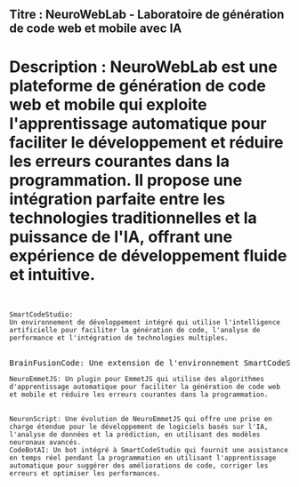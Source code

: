## Titre : NeuroWebLab - Laboratoire de génération de code web et mobile avec IA

# Description : NeuroWebLab est une plateforme de génération de code web et mobile qui exploite l'apprentissage automatique pour faciliter le développement et réduire les erreurs courantes dans la programmation. Il propose une intégration parfaite entre les technologies traditionnelles et la puissance de l'IA, offrant une expérience de développement fluide et intuitive.

<pre class="env">

<code>
SmartCodeStudio: 
Un environnement de développement intégré qui utilise l'intelligence artificielle pour faciliter la génération de code, l'analyse de performance et l'intégration de technologies multiples.
</code>
<code>
</code>BrainFusionCode: Une extension de l'environnement SmartCodeStudio qui exploite les avancées de l'apprentissage automatique pour générer du code optimisé en fusionnant l'intelligence artificielle et la programmation conventionnelle.
<code>
NeuroEmmetJS: Un plugin pour EmmetJS qui utilise des algorithmes d'apprentissage automatique pour faciliter la génération de code web et mobile et réduire les erreurs courantes dans la programmation.
</code>
<code>
NeuronScript: Une évolution de NeuroEmmetJS qui offre une prise en charge étendue pour le développement de logiciels basés sur l'IA, l'analyse de données et la prédiction, en utilisant des modèles neuronaux avancés.
CodeBotAI: Un bot intégré à SmartCodeStudio qui fournit une assistance en temps réel pendant la programmation en utilisant l'apprentissage automatique pour suggérer des améliorations de code, corriger les erreurs et optimiser les performances.
</code>
</pre>